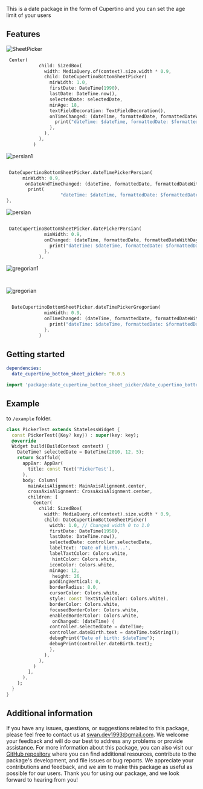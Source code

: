 This is a date package in the form of Cupertino and you can set the age limit of your users

## Features

![SheetPicker](https://github.com/SwanFlutter/date_cupertino_bottom_sheet_picker/assets/151648897/5ed512a7-e56e-46dc-b501-fbc14727a9e0)


```dart
 Center(
            child: SizedBox(
              width: MediaQuery.of(context).size.width * 0.9,
              child: DateCupertinoBottomSheetPicker(
                minWidth: 1.0,
                firstDate: DateTime(1990),
                lastDate: DateTime.now(),
                selectedDate: selectedDate,
                minAge: 18,
                textFieldDecoration: TextFieldDecoration(),
                onTimeChanged: (dateTime, formattedDate, formattedDateWithDay) {
                  print("dateTime: $dateTime, formattedDate: $formattedDate, formattedDateWithDay: $formattedDateWithDay");
                },
              ),
            ),
          )
```



![persian1](https://github.com/user-attachments/assets/3cb98fa6-2e37-4317-a430-70966be2af28)


```dart

 DateCupertinoBottomSheetPicker.dateTimePickerPersian(
      minWidth: 0.9,
       onDateAndTimeChanged: (dateTime, formattedDate, formattedDateWithDay, timeOfDay, timeOfDayString, timeOfDayPersianString) {
        print(
                    "dateTime: $dateTime, formattedDate: $formattedDate, formattedDateWithDay: $formattedDateWithDay, timeOfDay: $timeOfDay, timeOfDayString: $timeOfDayString , timeOfDayPersianString: $timeOfDayPersianString");
},

```


![persian](https://github.com/user-attachments/assets/4dc68077-5e35-4812-9dca-dab19775d6b6)

```dart

 DateCupertinoBottomSheetPicker.datePickerPersian(
              minWidth: 0.9,
              onChanged: (dateTime, formattedDate, formattedDateWithDay) {
                print("dateTime: $dateTime, formattedDate: $formattedDate, formattedDateWithDay: $formattedDateWithDay");
              },
            ),

```

![gregorian1](https://github.com/user-attachments/assets/a59e25be-75e3-4bff-be88-2e7f481b04e1)

```dart



```


![gregorian](https://github.com/user-attachments/assets/73669ab1-a6e7-4d97-bc14-c44824dcc12b)


```dart

  DateCupertinoBottomSheetPicker.dateTimePickerGregorian(
              minWidth: 0.9,
              onTimeChanged: (dateTime, formattedDate, formattedDateWithDay) {
                print("dateTime: $dateTime, formattedDate: $formattedDate, formattedDateWithDay: $formattedDateWithDay");
              },
            )

```



## Getting started

```yaml
dependencies:
  date_cupertino_bottom_sheet_picker: ^0.0.5
```


```dart
import 'package:date_cupertino_bottom_sheet_picker/date_cupertino_bottom_sheet_picker.dart';

```

## Example

to `/example` folder.

```dart
class PickerTest extends StatelessWidget {
  const PickerTest({Key? key}) : super(key: key);
  @override
  Widget build(BuildContext context) {
    DateTime? selectedDate = DateTime(2010, 12, 5);
    return Scaffold(
      appBar: AppBar(
        title: const Text('PickerTest'),
      ),
      body: Column(
        mainAxisAlignment: MainAxisAlignment.center,
        crossAxisAlignment: CrossAxisAlignment.center,
        children: [
          Center(
            child: SizedBox(
              width: MediaQuery.of(context).size.width * 0.9,
              child: DateCupertinoBottomSheetPicker(
                width: 1.0, // Changed width 0 to 1.0
                firstDate: DateTime(1950),
                lastDate: DateTime.now(),
                selectedDate: controller.selectedDate,
                labelText: 'Date of birth...',
                labelTaxtColor: Colors.white,
                 hintColor: Colors.white,
                iconColor: Colors.white,
                minAge: 12,
                 height: 26,
                paddingVertical: 0,
                borderRadius: 8.0,
                cursorColor: Colors.white,
                style: const TextStyle(color: Colors.white),
                borderColor: Colors.white,
                focusedBorderColor: Colors.white,
                enabledBorderColor: Colors.white,
                 onChanged: (dateTime) {
                controller.selectedDate = dateTime;
                controller.dateBirth.text = dateTime.toString();
                debugPrint("Date of birth: $dateTime");
                debugPrint(controller.dateBirth.text);
                },
              ),
            ),
          )
        ],
      ),
    );
  }
}
```

## Additional information

If you have any issues, questions, or suggestions related to this package, please feel free to contact us at [swan.dev1993@gmail.com](mailto:swan.dev1993@gmail.com). We welcome your feedback and will do our best to address any problems or provide assistance.
For more information about this package, you can also visit our [GitHub repository](https://github.com/SwanFlutter/date_cupertino_bottom_sheet_picker) where you can find additional resources, contribute to the package's development, and file issues or bug reports. We appreciate your contributions and feedback, and we aim to make this package as useful as possible for our users.
Thank you for using our package, and we look forward to hearing from you!
